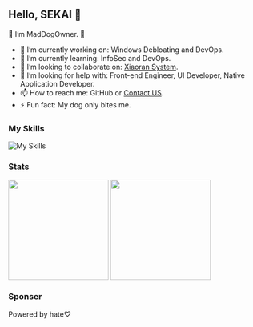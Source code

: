 ## Hello, SEKAI 👋

🦴 I’m MadDogOwner. 🦴

- 🔭 I’m currently working on: Windows Debloating and DevOps.
- 🌱 I’m currently learning: InfoSec and DevOps.
- 👯 I’m looking to collaborate on: [Xiaoran System](https://sys.xrgzs.top/).
- 🤔 I’m looking for help with: Front-end Engineer, UI Developer, Native Application Developer.
- 📫 How to reach me: GitHub or [Contact US](https://sys.xrgzs.top/overview/contact.html).
- ⚡ Fun fact: My dog only bites me.

### My Skills

![My Skills](https://go-skill-icons.vercel.app/api/icons?i=vscode,terminal,windows,apple,debian,kali,powershell,proxmox,docker,vitepress,vuejs,vite,elementplus,solidjs,prettier,typescript,js,html,golang,selenium,python,c,nginx,php,chrome,edge,onedrive,cloudflare,githubpages,githubactions)        

### Stats

<picture>
  <source
    srcset="https://github-readme-stats.vercel.app/api?username=xrgzs&show_icons=true&rank_icon=percentile&theme=dark"
    media="(prefers-color-scheme: dark)"
  />
  <source
    srcset="https://github-readme-stats.vercel.app/api?username=xrgzs&show_icons=true&rank_icon=percentile"
    media="(prefers-color-scheme: light), (prefers-color-scheme: no-preference)"
  />
  <img height=200 align="center" src="https://github-readme-stats.vercel.app/api?username=xrgzs&show_icons=true&rank_icon=percentile" />
</picture>


<picture>
  <source
    srcset="https://github-readme-stats.vercel.app/api/top-langs?username=xrgzs&layout=compact&langs_count=8&theme=dark"
    media="(prefers-color-scheme: dark)"
  />
  <source
    srcset="https://github-readme-stats.vercel.app/api/top-langs?username=xrgzs&layout=compact&langs_count=8"
    media="(prefers-color-scheme: light), (prefers-color-scheme: no-preference)"
  />
  <img height=200 align="center" src="https://github-readme-stats.vercel.app/api/top-langs?username=xrgzs&layout=compact&langs_count=8" />
</picture>

### Sponser

Powered by hate♡
